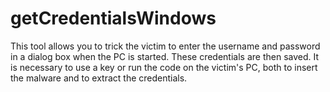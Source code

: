 # getCredentialsWindows
This tool allows you to trick the victim to enter the username and password in a dialog box when the PC is started. These credentials are then saved. It is necessary to use a key or run the code on the victim's PC, both to insert the malware and to extract the credentials.
